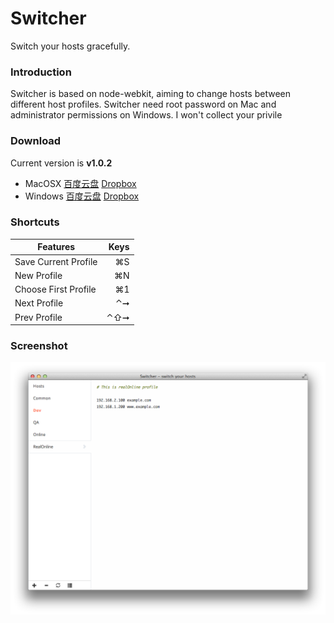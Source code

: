 Switcher
========

Switch your hosts gracefully.

### Introduction

Switcher is based on node-webkit, aiming to change hosts between different host profiles. Switcher need root password on Mac and administrator permissions on Windows. I won't collect your privile

### Download

Current version is **v1.0.2**

* MacOSX [百度云盘](http://pan.baidu.com/s/1o615SPc) [Dropbox](https://www.dropbox.com/s/w250e7jlslvlxsg/Switcher.1.0.2-mac.zip)
* Windows [百度云盘](http://pan.baidu.com/s/11ovCy) [Dropbox](https://www.dropbox.com/s/5f95o4hpx921ft4/Switcher.1.0.2-win.zip)

### Shortcuts

| Features	| Keys |
|----------------------	|-----:|
| Save Current Profile 	| ⌘S  	|
| New Profile          	| ⌘N  	|
| Choose First Profile 	| ⌘1  	|
| Next Profile         	| ⌃➞  	|
| Prev Profile         	| ⌃⇧➞ 	|

### Screenshot

![](./asset/screenshot.png)
